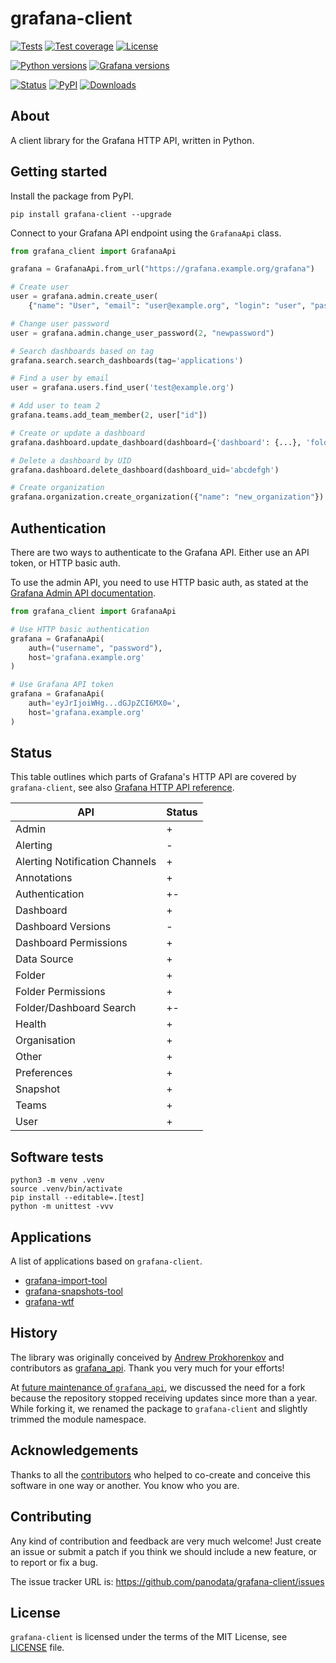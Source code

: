 # grafana-client

[![Tests](https://github.com/panodata/grafana-client/workflows/Test/badge.svg)](https://github.com/panodata/grafana-client/actions?query=workflow%3ATest)
[![Test coverage](https://img.shields.io/codecov/c/gh/panodata/grafana-client.svg?style=flat-square)](https://codecov.io/gh/panodata/grafana-client/)
[![License](https://img.shields.io/github/license/panodata/grafana-client.svg?style=flat-square)](https://github.com/panodata/grafana-client/blob/main/LICENSE) 

[![Python versions](https://img.shields.io/pypi/pyversions/grafana-client.svg?style=flat-square)](https://pypi.org/project/grafana-client/)
[![Grafana versions](https://img.shields.io/badge/Grafana-5.x%20--%209.x-blue.svg?style=flat-square)](https://github.com/grafana/grafana)

[![Status](https://img.shields.io/pypi/status/grafana-client.svg?style=flat-square)](https://pypi.org/project/grafana-client/)
[![PyPI](https://img.shields.io/pypi/v/grafana-client.svg?style=flat-square)](https://pypi.org/project/grafana-client/)
[![Downloads](https://img.shields.io/pypi/dm/grafana-client.svg?style=flat-square)](https://pypi.org/project/grafana-client/)
<!-- [![Conda](https://img.shields.io/conda/v/panodata/grafana-client.svg?style=flat-square)](https://anaconda.org/panodata/grafana-client) -->


## About

A client library for the Grafana HTTP API, written in Python.


## Getting started

Install the package from PyPI.

```
pip install grafana-client --upgrade
```

Connect to your Grafana API endpoint using the `GrafanaApi` class.

```python
from grafana_client import GrafanaApi

grafana = GrafanaApi.from_url("https://grafana.example.org/grafana")

# Create user
user = grafana.admin.create_user(
    {"name": "User", "email": "user@example.org", "login": "user", "password": "userpassword", "OrgId": 1})

# Change user password
user = grafana.admin.change_user_password(2, "newpassword")

# Search dashboards based on tag
grafana.search.search_dashboards(tag='applications')

# Find a user by email
user = grafana.users.find_user('test@example.org')

# Add user to team 2
grafana.teams.add_team_member(2, user["id"])

# Create or update a dashboard
grafana.dashboard.update_dashboard(dashboard={'dashboard': {...}, 'folderId': 0, 'overwrite': True})

# Delete a dashboard by UID
grafana.dashboard.delete_dashboard(dashboard_uid='abcdefgh')

# Create organization
grafana.organization.create_organization({"name": "new_organization"})
```


## Authentication

There are two ways to authenticate to the Grafana API. Either use an API token,
or HTTP basic auth.

To use the admin API, you need to use HTTP basic auth, as stated at the
[Grafana Admin API documentation].

```python
from grafana_client import GrafanaApi

# Use HTTP basic authentication
grafana = GrafanaApi(
    auth=("username", "password"),
    host='grafana.example.org'
)

# Use Grafana API token
grafana = GrafanaApi(
    auth='eyJrIjoiWHg...dGJpZCI6MX0=',
    host='grafana.example.org'
)
```


## Status

This table outlines which parts of Grafana's HTTP API are covered by
`grafana-client`, see also [Grafana HTTP API reference].


| API | Status |
|---|---|
| Admin | + |
| Alerting | - |
| Alerting Notification Channels | + |
| Annotations | + |
| Authentication | +- |
| Dashboard | + |
| Dashboard Versions | - |
| Dashboard Permissions | + |
| Data Source | + |
| Folder | + |
| Folder Permissions | + |
| Folder/Dashboard Search | +- |
| Health | + |
| Organisation | + |
| Other | + |
| Preferences | + |
| Snapshot | + |
| Teams | + |
| User | + |


## Software tests

```shell
python3 -m venv .venv
source .venv/bin/activate
pip install --editable=.[test]
python -m unittest -vvv
```

## Applications

A list of applications based on `grafana-client`.

- [grafana-import-tool](https://github.com/peekjef72/grafana-import-tool)
- [grafana-snapshots-tool](https://github.com/peekjef72/grafana-snapshots-tool)
- [grafana-wtf](https://github.com/panodata/grafana-wtf)


## History

The library was originally conceived by [Andrew Prokhorenkov] and contributors
as [grafana_api]. Thank you very much for your efforts!

At [future maintenance of `grafana_api`], we discussed the need for a fork
because the repository stopped receiving updates since more than a year.
While forking it, we renamed the package to `grafana-client` and slightly
trimmed the module namespace.


## Acknowledgements

Thanks to all the [contributors] who helped to co-create and conceive this
software in one way or another. You know who you are.


## Contributing

Any kind of contribution and feedback are very much welcome! Just create an
issue or submit a patch if you think we should include a new feature, or to 
report or fix a bug.

The issue tracker URL is: https://github.com/panodata/grafana-client/issues


## License

`grafana-client` is licensed under the terms of the MIT License, see [LICENSE] file.


[Andrew Prokhorenkov]: https://github.com/m0nhawk/grafana_api
[contributors]: https://github.com/panodata/grafana-client/graphs/contributors
[future maintenance of `grafana_api`]: https://github.com/m0nhawk/grafana_api/issues/88
[grafana_api]: https://github.com/m0nhawk/grafana_api
[Grafana Admin API documentation]: https://grafana.com/docs/grafana/latest/http_api/admin/
[Grafana HTTP API reference]: https://grafana.com/docs/grafana/latest/http_api/
[LICENSE]: https://github.com/panodata/grafana-client/blob/main/LICENSE
